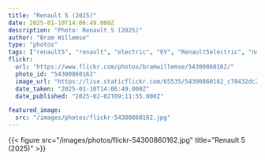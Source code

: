 ```yaml
---
title: "Renault 5 (2025)"
date: 2025-01-10T14:06:49.000Z
description: "Photo: Renault 5 (2025)"
author: "Bram Willemse"
type: "photos"
tags: ["renault5", "renault", "electric", "EV", "Renault5electric", "notanobsession"]
flickr:
  url: "https://www.flickr.com/photos/bramwillemse/54300860162/"
  photo_id: "54300860162"
  image_url: "https://live.staticflickr.com/65535/54300860162_c78432dc20_h.jpg"
  date_taken: "2025-01-10T14:06:49.000Z"
  date_published: "2025-02-02T09:11:55.000Z"

featured_image:
  src: "/images/photos/flickr-54300860162.jpg"
---
```


{{< figure src="/images/photos/flickr-54300860162.jpg" title="Renault 5 (2025)" >}}
